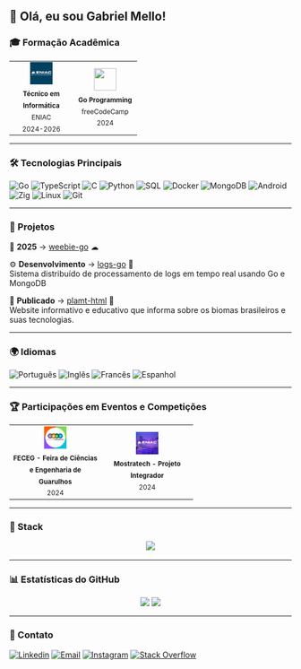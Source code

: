 ## 👋 Olá, eu sou Gabriel Mello!

### 🎓 Formação Acadêmica

<table>
  <tr>
    <td align="center" width="100px">
      <img src="https://raw.githubusercontent.com/codinomello/codinomello/main/assets/eniac.png" width="40" height="40"/>
      <br>
      <sub>
        <b>Técnico em Informática</b>
        <br>
        ENIAC
        <br>
        2024-2026
      </sub>
    </td>
    <td align="center" width="100px">
      <img src="https://cdn.jsdelivr.net/gh/devicons/devicon/icons/go/go-original-wordmark.svg" width="40" height="40"/>
      <br>
      <sub>
        <b>Go Programming</b>
        <br>
        freeCodeCamp
        <br>
        2024
      </sub>
    </td>
  </tr>
</table>

---

### 🛠 Tecnologias Principais

![Go](https://img.shields.io/badge/Go-458588?style=flat-square&logo=go&logoColor=ebdbb2)
![TypeScript](https://img.shields.io/badge/TypeScript-689d6a?style=flat-square&logo=typescript&logoColor=ebdbb2)
![C](https://img.shields.io/badge/C-b16286?style=flat-square&logo=c%2B%2B&logoColor=ebdbb2)
![Python](https://img.shields.io/badge/Python-d79921?style=flat-square&logo=python&logoColor=ebdbb2)
![SQL](https://img.shields.io/badge/SQL-cc241d?style=flat-square&logo=mysql&logoColor=ebdbb2)
![Docker](https://img.shields.io/badge/Docker-458588?style=flat-square&logo=docker&logoColor=ebdbb2)
![MongoDB](https://img.shields.io/badge/MongoDB-689d6a?style=flat-square&logo=mongodb&logoColor=ebdbb2)
![Android](https://img.shields.io/badge/Android-98971a?style=flat-square&logo=android&logoColor=ebdbb2)
![Zig](https://img.shields.io/badge/Zig-d79921?style=flat-square&logo=zig&logoColor=ebdbb2)
![Linux](https://img.shields.io/badge/Linux-fabd2f?style=flat-square&logo=linux&logoColor=282828)
![Git](https://img.shields.io/badge/Git-cc241d?style=flat-square&logo=git&logoColor=ebdbb2)

---

### 🎯 Projetos

🔎 **2025** → [weebie-go](https://github.com/codinomello/weebie-go) ☁

⚙️ **Desenvolvimento** → [logs-go](https://github.com/codinomello/logs-go) 📰  
Sistema distribuído de processamento de logs em tempo real usando Go e MongoDB

📄 **Publicado** → [plamt-html](https://github.com/codinomello/plamt-html) 🌱  
Website informativo e educativo que informa sobre os biomas brasileiros e suas tecnologias.

---

### 🌍 Idiomas

![Português](https://img.shields.io/badge/Português-Nativo-458588?style=flat-square&logo=translate&logoColor=ebdbb2)
![Inglês](https://img.shields.io/badge/Inglês-Avançado-689d6a?style=flat-square&logo=translate&logoColor=ebdbb2)
![Francês](https://img.shields.io/badge/Francês-Avançado-b16286?style=flat-square&logo=translate&logoColor=ebdbb2)
![Espanhol](https://img.shields.io/badge/Espanhol-Intermediário-d79921?style=flat-square&logo=translate&logoColor=ebdbb2)

---

### 🏆 Participações em Eventos e Competições

<table>
  <tr>
    <td align="center" width="150px">
      <img src="https://raw.githubusercontent.com/codinomello/codinomello/main/assets/feceg.png" width="40" height="40"/>
      <br>
      <sub>
        <b>FECEG - Feira de Ciências e Engenharia de Guarulhos</b>
        <br>
        2024
      </sub>
    </td>
    <td align="center" width="150px">
      <img src="https://raw.githubusercontent.com/codinomello/codinomello/main/assets/mostratech.png" width="40" height="40"/>
      <br>
      <sub>
        <b>Mostratech - Projeto Integrador</b>
        <br>
        2024
      </sub>
    </td>
  </tr>
</table>

---

### 🚀 Stack

<div align="center">
  <img src="https://skillicons.dev/icons?i=go,react,tailwind,htmx&perline=8" />
</div>

---

### 📊 Estatísticas do GitHub

<div align="center">
  <img height="165em" src="https://github-readme-stats.vercel.app/api?username=codinomello&show_icons=true&count_private=true&include_all_commits=true&theme=gruvbox" />
  <img height="165em" src="https://github-readme-stats.vercel.app/api/top-langs/?username=codinomello&layout=compact&langs_count=6&hide=html,css&theme=gruvbox"/>
</div>

---

### 👯️ Contato

[![Linkedin](https://img.shields.io/badge/Linkedin-458588?style=flat-square&logo=linkedin&logoColor=ebdbb2)](https://linkedin.com/in/gabriel-h-mello)
[![Email](https://img.shields.io/badge/Email-d79921?style=flat-square&logo=gmail&logoColor=ebdbb2)](mailto:gabrielmellocode@gmail.com)
[![Instagram](https://img.shields.io/badge/Instagram-b16286?style=flat-square&logo=instagram&logoColor=ebdbb2)](https://instagram.com/codinomello)
[![Stack Overflow](https://img.shields.io/badge/Stack_Overflow-cc241d?style=flat-square&logo=stackoverflow&logoColor=ebdbb2)](https://stackoverflow.com/users/23629787)
